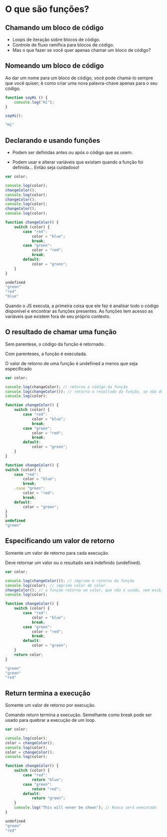 O que são funções?
===============================

Chamando um bloco de código
-------------------------------

* Loops de iteração sobre blocos de código.
* Controle de fluxo ramifica para blocos de código.
* Mas o que fazer se você quer apenas chamar um bloco de código?

Nomeando um bloco de código
----------------------------------

Ao dar um nome para um bloco de código, você pode chamá-lo sempre que você quiser; é como criar uma nova palavra-chave apenas para o seu código.

```js
function sayHi () {
    console.log("Hi");
}

sayHi();
```
```sh
"Hi"
```

Declarando e usando funções
---------------------------------

* Podem ser definidas antes ou após o código que as usem.

* Podem usar e alterar variáveis que existam quando a função foi definida... Então seja cuidadoso!

```js
var color;

console.log(color);
changeColor();
console.log(color);
changeColor();
console.log(color);
changeColor();
console.log(color);

function changeColor() {
    switch (color) {
        case "red":
            color = "blue";
            break;
        case "green":
            color = "red";
            break;
        default:
            color = "green";
    }
}
```
```sh
undefined
"green"
"red"
"blue"
```

Quando o JS executa, a primeira coisa que ele faz é analisar todo o código disponível e encontrar as funções presentes.
As funções tem acesso as variáveis que existem fora de seu próprio contexto.

O resultado de chamar uma função
---------------------------------

Sem parentese, o código da função é retornado.

Com parenteses, a função é executada.

O valor de retorno de uma função é undefined a menos que seja especificado

```js
var color;

console.log(changeColor); // retorna o código da função
console.log(changeColor()); // retorna o resultado da função, se não definido é undefined
console.log(color);

function changeColor() {
    switch (color) {
        case "red":
            color = "blue";
            break;
        case "green":
            color = "red";
            break;
        default:
            color = "green";
    }
}
```
```js
function changeColor() {
switch (color) {
    case "red":
        color = "blue";
        break;
    .case "green":
        color = "red";
        break;
    default:
        color = "green";
}
}
undefined
"green"
```

Especificando um valor de retorno
----------------------------------

Somente um valor de retorno para cada execução.

Deve retornar um valor ou o resultado será indefinido (undefined).

```js
var color;

console.log(changeColor()); // imprime o retorno da função
console.log(color); // imprime valor de color
changeColor(); // a função retorna um valor, que não é usado, nem exibido no console
console.log(color);

function changeColor() {
    switch (color) {
        case "red":
            color = "blue";
            break;
        case "green":
            color = "red";
            break;
        default:
            color = "green";
    }
    return color;
}

```
```sh
"green"
"green"
"red"
```

Return termina a execução
-------------------------------

Somente um valor de retorno por execução.

Comando return termina a execução. Semelhante como break pode ser usado para quebrar a execução de um loop.

```js
var color;

console.log(color);
color = changeColor();
console.log(color);
color = changeColor();
console.log(color);

function changeColor() {
    switch (color) {
        case "red":
            return "blue";
        case "green":
            return "red";
        default:
            return "green";
    }
    console.log("This will never be shown"); // Nunca será executado
}

```
```sh
undefined
"green"
"red"
```
